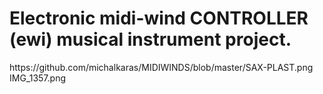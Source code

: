 # Electronic midi-wind CONTROLLER (ewi) musical instrument project.

<picture>
 <source media="(prefers-color-scheme: dark)" srcset="https://user-images./michalkaras/MIDIWINDS/blob/master/SAX-PLAST.png">
</picture>
https://github.com/michalkaras/MIDIWINDS/blob/master/SAX-PLAST.png
IMG_1357.png
